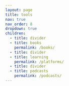 ```yaml
---
layout: page
title: tools
nav: true
nav_order: 8
dropdown: true
children:
  - title: divider
  - title: books
    permalink: /books/
  - title: divider
  - title: learning
    permalink: /platforms/
  - title: divider
  - title: podcasts
    permalink: /podcasts/
---
```


